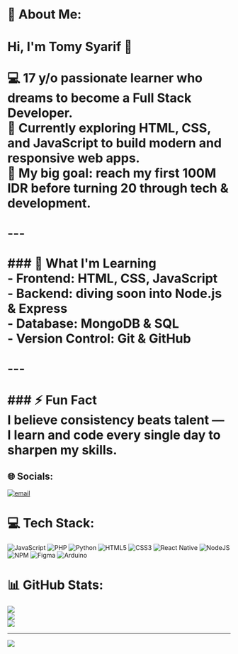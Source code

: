 # 💫 About Me:
# Hi, I'm Tomy Syarif 👋<br><br>💻 17 y/o passionate learner who dreams to become a **Full Stack Developer**.  <br>🚀 Currently exploring **HTML, CSS, and JavaScript** to build modern and responsive web apps.  <br>🎯 My big goal: reach my **first 100M IDR** before turning 20 through tech & development.  <br><br>---<br><br>### 🌱 What I'm Learning<br>- Frontend: **HTML, CSS, JavaScript**<br>- Backend: diving soon into **Node.js & Express**<br>- Database: **MongoDB & SQL**<br>- Version Control: **Git & GitHub**<br><br>---<br><br>### ⚡ Fun Fact<br>I believe consistency beats talent — I learn and code every single day to sharpen my skills.  <br>


## 🌐 Socials:
[![email](https://img.shields.io/badge/Email-D14836?logo=gmail&logoColor=white)](mailto:tomipmgr@gmail.com) 

# 💻 Tech Stack:
![JavaScript](https://img.shields.io/badge/javascript-%23323330.svg?style=for-the-badge&logo=javascript&logoColor=%23F7DF1E) ![PHP](https://img.shields.io/badge/php-%23777BB4.svg?style=for-the-badge&logo=php&logoColor=white) ![Python](https://img.shields.io/badge/python-3670A0?style=for-the-badge&logo=python&logoColor=ffdd54) ![HTML5](https://img.shields.io/badge/html5-%23E34F26.svg?style=for-the-badge&logo=html5&logoColor=white) ![CSS3](https://img.shields.io/badge/css3-%231572B6.svg?style=for-the-badge&logo=css3&logoColor=white) ![React Native](https://img.shields.io/badge/react_native-%2320232a.svg?style=for-the-badge&logo=react&logoColor=%2361DAFB) ![NodeJS](https://img.shields.io/badge/node.js-6DA55F?style=for-the-badge&logo=node.js&logoColor=white) ![NPM](https://img.shields.io/badge/NPM-%23CB3837.svg?style=for-the-badge&logo=npm&logoColor=white) ![Figma](https://img.shields.io/badge/figma-%23F24E1E.svg?style=for-the-badge&logo=figma&logoColor=white) ![Arduino](https://img.shields.io/badge/-Arduino-00979D?style=for-the-badge&logo=Arduino&logoColor=white)
# 📊 GitHub Stats:
![](https://github-readme-stats.vercel.app/api?username=TomCDX&theme=ocean_dark&hide_border=false&include_all_commits=true&count_private=false)<br/>
![](https://nirzak-streak-stats.vercel.app/?user=TomCDX&theme=ocean_dark&hide_border=false)<br/>
![](https://github-readme-stats.vercel.app/api/top-langs/?username=TomCDX&theme=ocean_dark&hide_border=false&include_all_commits=true&count_private=false&layout=compact)

---
[![](https://visitcount.itsvg.in/api?id=TomCDX&icon=0&color=0)](https://visitcount.itsvg.in)

<!-- Proudly created with GPRM ( https://gprm.itsvg.in ) -->
